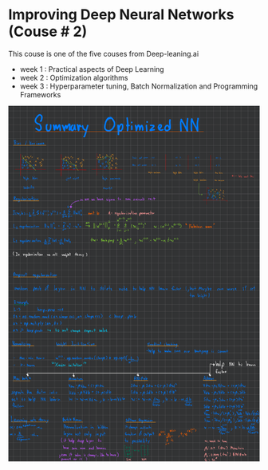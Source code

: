 # Improving Deep Neural Networks (Couse # 2)
This couse is one of the five couses from Deep-leaning.ai
- week 1 : Practical aspects of Deep Learning
- week 2 : Optimization algorithms
- week 3 : Hyperparameter tuning, Batch Normalization and Programming Frameworks

![Summary of Improving Deep Neural Networks](https://github.com/RTae/Improving-Deep-Neural-Networks/blob/master/Optimized_NN_Summary-1.png)
